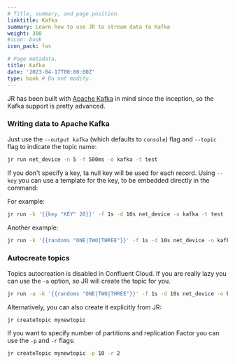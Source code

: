 ```yaml
---
# Title, summary, and page position.
linktitle: Kafka
summary: Learn how to use JR to stream data to Kafka
weight: 300
#icon: book
icon_pack: fas

# Page metadata.
title: Kafka
date: '2023-04-17T00:00:00Z'
type: book # Do not modify.
---
```


JR has been built with [Apache Kafka](https://kafka.apache.org/) in mind since the inception, so the Kafka support is pretty advanced.

### Writing data to Apache Kafka

Just use the `--output kafka` (which defaults to `console`) flag and `--topic` flag to indicate the topic name:

```bash
jr run net_device -n 5 -f 500ms -o kafka -t test
```

If you don't specify a key, ta null key will be used for each record.
Using `--key` you can use a template for the key, to be embedded directly in the command:

For example:
```bash
jr run -k '{{key "KEY" 20}}' -f 1s -d 10s net_device -o kafka -t test
```
Another example:
```bash 
jr run -k '{{randoms "ONE|TWO|THREE"}}' -f 1s -d 10s net_device -o kafka -t test
```

### Autocreate topics

Topics autocreation is disabled in Confluent Cloud.
If you are really lazy you can use the `-a` option, so JR will create the topic for you.

```bash
jr run -a -k '{{randoms "ONE|TWO|THREE"}}' -f 1s -d 10s net_device -o kafka -t mynewtopic
```

Alternatively, you can also create it explicitly from JR:

```bash
jr createTopic mynewtopic
```
If you want to specify number of partitions and replication Factor you can use the `-p` and `-r` flags:

```bash
jr createTopic mynewtopic -p 10 -r 2
```

